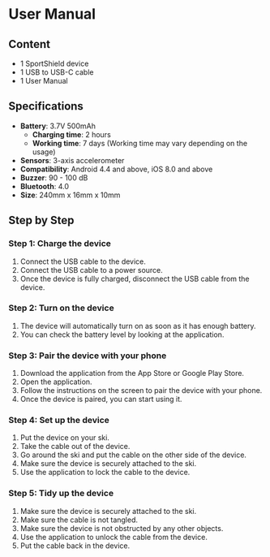 # User Manual

## Content

- 1 SportShield device
- 1 USB to USB-C cable
- 1 User Manual

## Specifications

- **Battery**: 3.7V 500mAh
	- **Charging time**: 2 hours
	- **Working time**: 7 days (Working time may vary depending on the usage)
- **Sensors**: 3-axis accelerometer
- **Compatibility**: Android 4.4 and above, iOS 8.0 and above
- **Buzzer**: 90 - 100 dB
- **Bluetooth**: 4.0
- **Size**: 240mm x 16mm x 10mm


<!-- ## Update -->

<!-- // TODO - Add update information and How to update. -->


## Step by Step

### Step 1: Charge the device

1. Connect the USB cable to the device.
2. Connect the USB cable to a power source.
3. Once the device is fully charged, disconnect the USB cable from the device.

### Step 2: Turn on the device

1. The device will automatically turn on as soon as it has enough battery.
2. You can check the battery level by looking at the application.

### Step 3: Pair the device with your phone

1. Download the application from the App Store or Google Play Store.
2. Open the application.
3. Follow the instructions on the screen to pair the device with your phone.
4. Once the device is paired, you can start using it.

### Step 4: Set up the device

1. Put the device on your ski.
2. Take the cable out of the device.
3. Go around the ski and put the cable on the other side of the device.
4. Make sure the device is securely attached to the ski.
5. Use the application to lock the cable to the device.

### Step 5: Tidy up the device

1. Make sure the device is securely attached to the ski.
2. Make sure the cable is not tangled.
3. Make sure the device is not obstructed by any other objects.
4. Use the application to unlock the cable from the device.
5. Put the cable back in the device.
